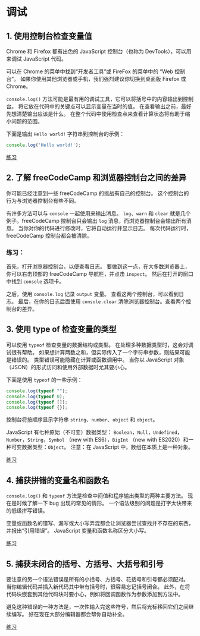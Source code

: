 # 调试

## 1. 使用控制台检查变量值

Chrome 和 Firefox 都有出色的 JavaScript 控制台（也称为 DevTools），可以用来调试 JavaScript 代码。

可以在 Chrome 的菜单中找到“开发者工具”或 FireFox 的菜单中的 “Web 控制台”。 如果你使用其他浏览器或手机，我们强烈建议你切换到桌面版
Firefox 或 Chrome。

`console.log()` 方法可能是最有用的调试工具，它可以将括号中的内容输出到控制台。 将它放在代码中的关键点可以显示变量在当时的值。
在查看输出之前，最好先想清楚输出应该是什么。 在整个代码中使用检查点来查看计算状态将有助于缩小问题的范围。

下面是输出 `Hello world!` 字符串到控制台的示例：

```javascript
console.log('Hello world!');
```

[练习](./checkVariableValues.js)

## 2. 了解 freeCodeCamp 和浏览器控制台之间的差异

你可能已经注意到一些 freeCodeCamp 的挑战有自己的控制台。 这个控制台的行为与浏览器控制台有些不同。

有许多方法可以与 `console` 一起使用来输出消息。 `log`、`warn` 和 `clear` 就是几个例子。freeCodeCamp 控制台只会输出 `log`
消息，而浏览器控制台会输出所有消息。 当你对你的代码进行修改时，它将自动运行并显示日志。 每次代码运行时，freeCodeCamp
控制台都会被清除。

### 练习：

首先，打开浏览器控制台，以便查看日志。 要做到这一点，在大多数浏览器上，你可以右击顶部的 freeCodeCamp 导航栏，并点击 `inspect`。
然后在打开的窗口中找到 `console` 选项卡。

之后，使用 `console.log` 记录 `output` 变量。 查看这两个控制台，可以看到日志。 最后，在你的日志后面使用 `console.clear`
清除浏览器控制台。查看两个控制台的差异。

## 3. 使用 type of 检查变量的类型

可以使用 `typeof` 检查变量的数据结构或类型。 在处理多种数据类型时，这会对调试很有帮助。 如果想计算两数之和，但实际传入了一个字符串参数，则结果可能是错误的。
类型错误可能隐藏在计算或函数调用中。 当你以 JavaScript 对象（JSON）的形式访问和使用外部数据时尤其要小心。

下面是使用 `typeof` 的一些示例：

```javascript
console.log(typeof "");
console.log(typeof 0);
console.log(typeof []);
console.log(typeof {});
```

控制台将按顺序显示字符串 `string`、`number`、`object` 和 `object`。

JavaScript 有七种原始（不可变）数据类型： `Boolean`，`Null`，`Undefined`，`Number`，`String`，`Symbol` （new with ES6），`BigInt`
（new with ES2020）和一种可变数据类型：`Object`。 注意：在 JavaScript 中，数组在本质上是一种对象。

[练习](./checkVariableTypes.js)

## 4. 捕获拼错的变量名和函数名

`console.log()` 和 `typeof` 方法是检查中间值和程序输出类型的两种主要方法。 现在是时候了解一下 bug 出现的常见的情形。
一个语法级别的问题是打字太快带来的低级拼写错误。

变量或函数名的错写、漏写或大小写弄混都会让浏览器尝试查找并不存在的东西，并报出“引用错误”。 JavaScript 变量和函数名称区分大小写。

[练习](./catchWrongNames.js)

## 5. 捕获未闭合的括号、方括号、大括号和引号

要注意的另一个语法错误是所有的小括号、方括号、花括号和引号都必须配对。 当你编辑代码并插入新代码其中带有括号时，很容易忘记括号闭合。
此外，在将代码块嵌套到其他代码块时要小心，例如将回调函数作为参数添加到方法中。

避免这种错误的一种方法是，一次性输入完这些符号，然后将光标移回它们之间继续编写。 好在现在大部分编辑器都会帮你自动补全。

[练习](./checkBracketAndQuotePairs.js)